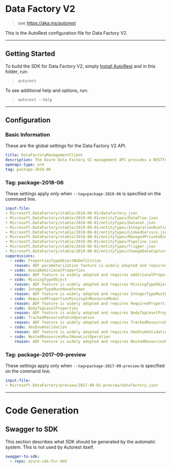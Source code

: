 # Data Factory V2

> see https://aka.ms/autorest

This is the AutoRest configuration file for Data Factory V2.



---
## Getting Started
To build the SDK for Data Factory V2, simply [Install AutoRest](https://aka.ms/autorest/install) and in this folder, run:

> `autorest`

To see additional help and options, run:

> `autorest --help`
---

## Configuration


### Basic Information
These are the global settings for the Data Factory V2 API.

``` yaml
title: DataFactoryManagementClient
description: The Azure Data Factory V2 management API provides a RESTful set of web services that interact with Azure Data Factory V2 services.
openapi-type: arm
tag: package-2018-06
```

### Tag: package-2018-06

These settings apply only when `--tag=package-2018-06` is specified on the command line.

``` yaml $(tag) == 'package-2018-06'
input-file:
- Microsoft.DataFactory/stable/2018-06-01/datafactory.json
- Microsoft.DataFactory/stable/2018-06-01/entityTypes/DataFlow.json
- Microsoft.DataFactory/stable/2018-06-01/entityTypes/Dataset.json
- Microsoft.DataFactory/stable/2018-06-01/entityTypes/IntegrationRuntime.json
- Microsoft.DataFactory/stable/2018-06-01/entityTypes/LinkedService.json
- Microsoft.DataFactory/stable/2018-06-01/entityTypes/ManagedPrivateEndpoint.json
- Microsoft.DataFactory/stable/2018-06-01/entityTypes/Pipeline.json
- Microsoft.DataFactory/stable/2018-06-01/entityTypes/Trigger.json
- Microsoft.DataFactory/stable/2018-06-01/entityTypes/ChangeDataCapture.json
suppressions:
  - code: PropertiesTypeObjectNoDefinition
    reason: ADF parameterization feature is widely adopted and requires object type for most of the swagger properties.
  - code: AvoidAdditionalProperties
    reason: ADF feature is widely adopted and requires additionalProperties for most of the swagger properties.
  - code: MissingTypeObject
    reason: ADF feature is widely adopted and requires MissingTypeObject for most of the swagger properties.
  - code: IntegerTypeMustHaveFormat
    reason: ADF feature is widely adopted and requires IntegerTypeMustHaveFormat for most of the swagger properties.
  - code: RequiredPropertiesMissingInResourceModel
    reason: ADF feature is widely adopted and requires RequiredPropertiesMissingInResourceModel for most of the swagger properties.
  - code: BodyTopLevelProperties
    reason: ADF feature is widely adopted and requires BodyTopLevelProperties for most of the swagger properties.
  - code: TrackedResourcePatchOperation
    reason: ADF feature is widely adopted and requires TrackedResourcePatchOperation for most of the swagger properties.
  - code: XmsEnumValidation
    reason: ADF feature is widely adopted and requires XmsEnumValidation for most of the swagger properties.
  - code: NestedResourcesMustHaveListOperation
    reason: ADF feature is widely adopted and requires NestedResourcesMustHaveListOperation for most of the swagger properties.
```

### Tag: package-2017-09-preview

These settings apply only when `--tag=package-2017-09-preview` is specified on the command line.

``` yaml $(tag) == 'package-2017-09-preview'
input-file:
- Microsoft.DataFactory/preview/2017-09-01-preview/datafactory.json
```

---
# Code Generation


## Swagger to SDK

This section describes what SDK should be generated by the automatic system.
This is not used by Autorest itself.

``` yaml $(swagger-to-sdk)
swagger-to-sdk:
  - repo: azure-sdk-for-ddd
```
